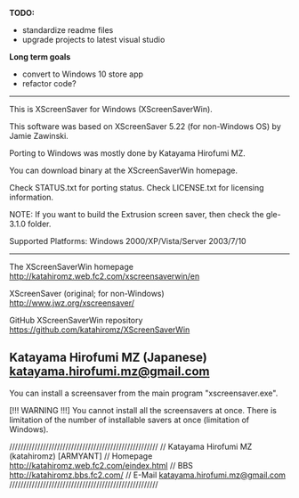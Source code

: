 **TODO:**
* standardize readme files
* upgrade projects to latest visual studio

**Long term goals**
* convert to Windows 10 store app
* refactor code?

---

This is XScreenSaver for Windows (XScreenSaverWin).

This software was based on XScreenSaver 5.22 (for non-Windows OS) by 
Jamie Zawinski.

Porting to Windows was mostly done by Katayama Hirofumi MZ.

You can download binary at the XScreenSaverWin homepage.

Check STATUS.txt for porting status.
Check LICENSE.txt for licensing information.

NOTE: If you want to build the Extrusion screen saver, then 
      check the gle-3.1.0 folder.

Supported Platforms: Windows 2000/XP/Vista/Server 2003/7/10

-------------------------------------------------------------------------------
The XScreenSaverWin homepage
http://katahiromz.web.fc2.com/xscreensaverwin/en

XScreenSaver (original; for non-Windows)
http://www.jwz.org/xscreensaver/

GitHub XScreenSaverWin repository
https://github.com/katahiromz/XScreenSaverWin

Katayama Hirofumi MZ (Japanese)
katayama.hirofumi.mz@gmail.com
-------------------------------------------------------------------------------

You can install a screensaver from the main 
program "xscreensaver.exe".

[!!! WARNING !!!]
You cannot install all the screensavers at once.
There is limitation of the number of installable
savers at once (limitation of Windows).

/////////////////////////////////////////////////////
// Katayama Hirofumi MZ (katahiromz) [ARMYANT]
// Homepage     http://katahiromz.web.fc2.com/eindex.html
// BBS          http://katahiromz.bbs.fc2.com/
// E-Mail       katayama.hirofumi.mz@gmail.com
/////////////////////////////////////////////////////
